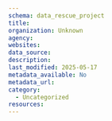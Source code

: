 ```yaml
---
schema: data_rescue_project 
title: 
organization: Unknown
agency: 
websites: 
data_source: 
description: 
last_modified: 2025-05-17
metadata_available: No
metadata_url: 
category:
  - Uncategorized 
resources:
---
```

